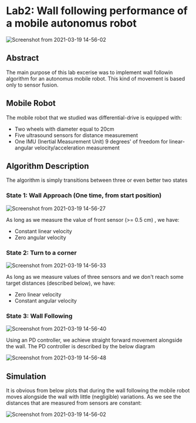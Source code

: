 # Lab2: Wall following performance of a mobile autonomus robot

![Screenshot from 2021-03-19 14-56-02](https://user-images.githubusercontent.com/50829499/111783933-6fc34300-88c3-11eb-82e5-ba4e012e1564.png)

## Abstract 

The main purpose of this lab excerise was to implement wall followin algorithm for an autonomus mobile robot. This kind of movement is based only to sensor fusion.

## Mobile Robot 

The mobile robot that we studied was differential-drive is equipped with:
* Two wheels with diameter equal to 20cm
* Five ultrasound sensors for distance measurement
* One IMU  (Inertial Measurement  Unit) 9 degrees' of freedom for linear- angular velocity/acceleration measurement


## Algorithm Description

The algorithm is simply transitions between three or even better two states

### State 1: Wall Approach (One time, from start position)

![Screenshot from 2021-03-19 14-56-27](https://user-images.githubusercontent.com/50829499/111783975-810c4f80-88c3-11eb-9fd0-3e55f4b934f7.png)

As long as we measure the value of front sensor (>= 0.5 cm) , we have:

* Constant linear velocity
* Zero angular velocity


### State 2: Turn to a corner 

![Screenshot from 2021-03-19 14-56-33](https://user-images.githubusercontent.com/50829499/111783993-87023080-88c3-11eb-8ccd-165068f7277f.png)

As long as we measure values of three sensors and we don't reach some target distances (described below), we have:

* Zero linear velocity
* Constant angular velocity


### State 3: Wall Following 

![Screenshot from 2021-03-19 14-56-40](https://user-images.githubusercontent.com/50829499/111784014-8d90a800-88c3-11eb-9761-ea4d8ea57ee0.png)


Using an PD controller, we achieve straight forward movement alongside the wall. The PD controller is described by the below diagram

![Screenshot from 2021-03-19 14-56-48](https://user-images.githubusercontent.com/50829499/111784053-9a150080-88c3-11eb-913f-b061a842e790.png)


## Simulation 

It is obvious from below plots that during the wall following the mobile robot moves alongside the wall with little (negligible) variations. As we see the distances that are measured from sensors are constant:

![Screenshot from 2021-03-19 14-56-02](https://user-images.githubusercontent.com/50829499/111783944-72be3380-88c3-11eb-96d8-da211dc41940.png)




